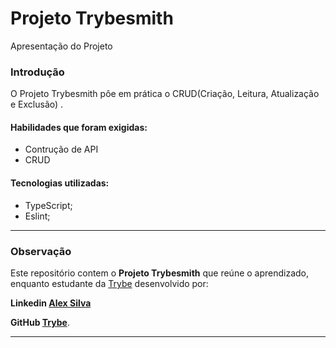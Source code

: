 

# Projeto Trybesmith

Apresentação do Projeto

### Introdução

O Projeto Trybesmith pôe em prática o CRUD(Criação, Leitura, Atualização e Exclusão) .

#### Habilidades que foram exigidas:

-   Contrução de API
-   CRUD

#### Tecnologias utilizadas:

-   TypeScript;
-   Eslint;

----------

### Observação

Este repositório contem o  **Projeto Trybesmith**  que reúne o aprendizado, enquanto estudante da  [Trybe](https://www.betrybe.com/)  desenvolvido por:

 **Linkedin  [Alex Silva](https://www.linkedin.com/in/alexcssilva/)**
 
   **GitHub  [Trybe](https://github.com/tryber)**.

----------

